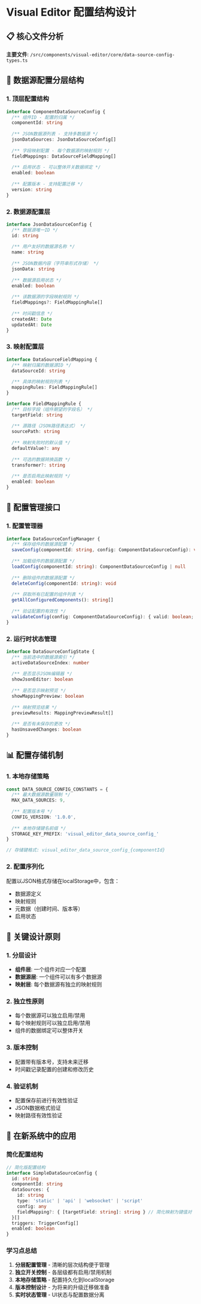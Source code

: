 # Visual Editor 配置结构设计

## 📋 核心文件分析

**主要文件**: `/src/components/visual-editor/core/data-source-config-types.ts`

## 🎯 数据源配置分层结构

### 1. 顶层配置结构
```typescript
interface ComponentDataSourceConfig {
  /** 组件ID - 配置的归属 */
  componentId: string
  
  /** JSON数据源列表 - 支持多数据源 */
  jsonDataSources: JsonDataSourceConfig[]
  
  /** 字段映射配置 - 每个数据源的映射规则 */
  fieldMappings: DataSourceFieldMapping[]
  
  /** 启用状态 - 可以整体开关数据绑定 */
  enabled: boolean
  
  /** 配置版本 - 支持配置迁移 */
  version: string
}
```

### 2. 数据源配置层
```typescript
interface JsonDataSourceConfig {
  /** 数据源唯一ID */
  id: string
  
  /** 用户友好的数据源名称 */
  name: string
  
  /** JSON数据内容（字符串形式存储） */
  jsonData: string
  
  /** 数据源启用状态 */
  enabled: boolean
  
  /** 该数据源的字段映射规则 */
  fieldMappings?: FieldMappingRule[]
  
  /** 时间戳信息 */
  createdAt: Date
  updatedAt: Date
}
```

### 3. 映射配置层
```typescript
interface DataSourceFieldMapping {
  /** 映射归属的数据源ID */
  dataSourceId: string
  
  /** 具体的映射规则列表 */
  mappingRules: FieldMappingRule[]
}

interface FieldMappingRule {
  /** 目标字段（组件期望的字段名） */
  targetField: string
  
  /** 源路径（JSON路径表达式） */
  sourcePath: string
  
  /** 映射失败时的默认值 */
  defaultValue?: any
  
  /** 可选的数据转换函数 */
  transformer?: string
  
  /** 是否启用此映射规则 */
  enabled: boolean
}
```

## 🔧 配置管理接口

### 1. 配置管理器
```typescript
interface DataSourceConfigManager {
  /** 保存组件的数据源配置 */
  saveConfig(componentId: string, config: ComponentDataSourceConfig): void
  
  /** 加载组件的数据源配置 */
  loadConfig(componentId: string): ComponentDataSourceConfig | null
  
  /** 删除组件的数据源配置 */
  deleteConfig(componentId: string): void
  
  /** 获取所有已配置的组件列表 */
  getAllConfiguredComponents(): string[]
  
  /** 验证配置的有效性 */
  validateConfig(config: ComponentDataSourceConfig): { valid: boolean; errors: string[] }
}
```

### 2. 运行时状态管理
```typescript
interface DataSourceConfigState {
  /** 当前选中的数据源索引 */
  activeDataSourceIndex: number
  
  /** 是否显示JSON编辑器 */
  showJsonEditor: boolean
  
  /** 是否显示映射预览 */
  showMappingPreview: boolean
  
  /** 映射预览结果 */
  previewResults: MappingPreviewResult[]
  
  /** 是否有未保存的更改 */
  hasUnsavedChanges: boolean
}
```

## 📊 配置存储机制

### 1. 本地存储策略
```typescript
const DATA_SOURCE_CONFIG_CONSTANTS = {
  /** 最大数据源数量限制 */
  MAX_DATA_SOURCES: 9,
  
  /** 配置版本号 */
  CONFIG_VERSION: '1.0.0',
  
  /** 本地存储键名前缀 */
  STORAGE_KEY_PREFIX: 'visual_editor_data_source_config_'
}

// 存储键格式: visual_editor_data_source_config_{componentId}
```

### 2. 配置序列化
配置以JSON格式存储在localStorage中，包含：
- 数据源定义
- 映射规则
- 元数据（创建时间、版本等）
- 启用状态

## 🔑 关键设计原则

### 1. 分层设计
- **组件层**: 一个组件对应一个配置
- **数据源层**: 一个组件可以有多个数据源
- **映射层**: 每个数据源有独立的映射规则

### 2. 独立性原则
- 每个数据源可以独立启用/禁用
- 每个映射规则可以独立启用/禁用
- 组件的数据绑定可以整体开关

### 3. 版本控制
- 配置带有版本号，支持未来迁移
- 时间戳记录配置的创建和修改历史

### 4. 验证机制
- 配置保存前进行有效性验证
- JSON数据格式验证
- 映射路径有效性验证

## 🚀 在新系统中的应用

### 简化配置结构
```typescript
// 简化版配置结构
interface SimpleDataSourceConfig {
  id: string
  componentId: string
  dataSources: {
    id: string
    type: 'static' | 'api' | 'websocket' | 'script'
    config: any
    fieldMapping?: { [targetField: string]: string } // 简化映射为键值对
  }[]
  triggers: TriggerConfig[]
  enabled: boolean
}
```

### 学习点总结
1. **分层配置管理** - 清晰的层次结构便于管理
2. **独立开关控制** - 各层级都有启用/禁用机制
3. **本地存储策略** - 配置持久化到localStorage
4. **版本控制设计** - 为将来的升级迁移做准备
5. **实时状态管理** - UI状态与配置数据分离